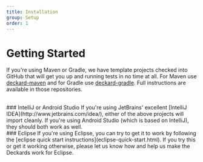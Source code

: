 ```yaml
---
title: Installation
group: Setup
order: 1
---
```


# Getting Started

If you're using Maven or Gradle, we have template projects checked into GitHub that will get you up and running tests in no time at all. For Maven use [deckard-maven](http://github.com/robolectric/deckard-maven) and for Gradle use [deckard-gradle](http://github.com/robolectric/deckard-gradle). Full instructions are available in those repositories.

<br>
### IntelliJ or Android Studio
If you're using JetBrains' excellent [IntelliJ IDEA](http://www.jetbrains.com/idea/), either of the above projects will import cleanly. If you're using Android Studio (which is based on IntelliJ), they should both work as well.

<br>
### Eclipse
If you're using Eclipse, you can try to get it to work by following the [eclipse quick start instructions](eclipse-quick-start.html). If you try this or get it working otherwise, please let us know how and help us make the Deckards work for Eclipse.
